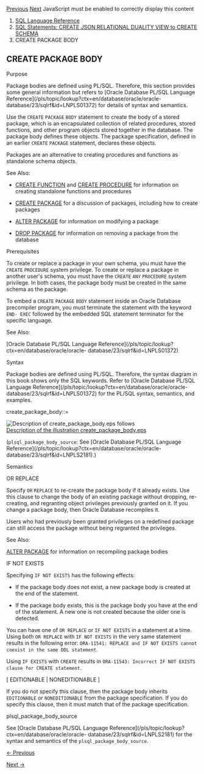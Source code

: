 [Previous](CREATE-PACKAGE.md) [Next](CREATE-PFILE.md) JavaScript must be
enabled to correctly display this content

  1. [SQL Language Reference ](index.md)
  2. [ SQL Statements: CREATE JSON RELATIONAL DUALITY VIEW to CREATE SCHEMA](SQL-Statements-CREATE-LIBRARY-to-CREATE-SCHEMA.md)
  3. CREATE PACKAGE BODY 

## CREATE PACKAGE BODY

Purpose

Package bodies are defined using PL/SQL. Therefore, this section provides some
general information but refers to [Oracle Database PL/SQL Language
Reference](/pls/topic/lookup?ctx=en/database/oracle/oracle-
database/23/sqlrf&id=LNPLS01372) for details of syntax and semantics.

Use the `CREATE` `PACKAGE` `BODY` statement to create the body of a stored
package, which is an encapsulated collection of related procedures, stored
functions, and other program objects stored together in the database. The
package body defines these objects. The package specification, defined in an
earlier `CREATE` `PACKAGE` statement, declares these objects.

Packages are an alternative to creating procedures and functions as standalone
schema objects.

See Also:

  * [CREATE FUNCTION](CREATE-FUNCTION.md#GUID-156AEDAC-ADD0-4E46-AA56-6D1F7CA63306) and [CREATE PROCEDURE](CREATE-PROCEDURE.md#GUID-771879D8-BBFD-4D87-8A6C-290102142DA3) for information on creating standalone functions and procedures 

  * [CREATE PACKAGE](CREATE-PACKAGE.md#GUID-40636655-899F-47D0-95CA-D58A71C94A56) for a discussion of packages, including how to create packages 

  * [ALTER PACKAGE](ALTER-PACKAGE.md#GUID-47471C4C-03AB-4D78-A295-3D58C91102E0) for information on modifying a package 

  * [DROP PACKAGE](DROP-PACKAGE.md#GUID-FAE96214-2ED0-4130-8ACA-A077C7A90B23) for information on removing a package from the database 

Prerequisites

To create or replace a package in your own schema, you must have the `CREATE`
`PROCEDURE` system privilege. To create or replace a package in another user's
schema, you must have the `CREATE` `ANY` `PROCEDURE` system privilege. In both
cases, the package body must be created in the same schema as the package.

To embed a `CREATE` `PACKAGE` `BODY` statement inside an Oracle Database
precompiler program, you must terminate the statement with the keyword `END-
EXEC` followed by the embedded SQL statement terminator for the specific
language.

See Also:

[Oracle Database PL/SQL Language
Reference](/pls/topic/lookup?ctx=en/database/oracle/oracle-
database/23/sqlrf&id=LNPLS01372)

Syntax

Package bodies are defined using PL/SQL. Therefore, the syntax diagram in this
book shows only the SQL keywords. Refer to [Oracle Database PL/SQL Language
Reference](/pls/topic/lookup?ctx=en/database/oracle/oracle-
database/23/sqlrf&id=LNPLS01372) for the PL/SQL syntax, semantics, and
examples.

create_package_body::=

![Description of create_package_body.eps
follows](https://docs.oracle.com/en/database/oracle/oracle-database/23/sqlrf/img/create_package_body.gif)  
[Description of the illustration
create_package_body.eps](img_text/create_package_body.md)

(`plsql_package_body_source`: See [Oracle Database PL/SQL Language
Reference](/pls/topic/lookup?ctx=en/database/oracle/oracle-
database/23/sqlrf&id=LNPLS2181).)

Semantics

OR REPLACE

Specify `OR` `REPLACE` to re-create the package body if it already exists. Use
this clause to change the body of an existing package without dropping, re-
creating, and regranting object privileges previously granted on it. If you
change a package body, then Oracle Database recompiles it.

Users who had previously been granted privileges on a redefined package can
still access the package without being regranted the privileges.

See Also:

[ALTER PACKAGE](ALTER-PACKAGE.md#GUID-47471C4C-03AB-4D78-A295-3D58C91102E0)
for information on recompiling package bodies

IF NOT EXISTS

Specifying `IF NOT EXISTS` has the following effects:

  * If the package body does not exist, a new package body is created at the end of the statement.

  * If the package body exists, this is the package body you have at the end of the statement. A new one is not created because the older one is detected.

You can have one of `OR REPLACE` or `IF NOT EXISTS` in a statement at a time.
Using both `OR REPLACE` with `IF NOT EXISTS` in the very same statement
results in the following error: `ORA-11541: REPLACE and IF NOT EXISTS cannot
coexist in the same DDL statement`.

Using `IF EXISTS` with `CREATE` results in `ORA-11543: Incorrect IF NOT EXISTS
clause for CREATE statement`.

[ EDITIONABLE | NONEDITIONABLE ]

If you do not specify this clause, then the package body inherits
`EDITIONABLE` or `NONEDITIONABLE` from the package specification. If you do
specify this clause, then it must match that of the package specification.

plsql_package_body_source

See [Oracle Database PL/SQL Language
Reference](/pls/topic/lookup?ctx=en/database/oracle/oracle-
database/23/sqlrf&id=LNPLS2181) for the syntax and semantics of the
`plsql_package_body_source`.


[← Previous](CREATE-PACKAGE.md)

[Next →](CREATE-PFILE.md)
